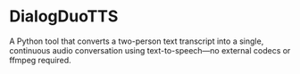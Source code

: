 # DialogDuoTTS
A Python tool that converts a two-person text transcript into a single, continuous audio conversation using text-to-speech—no external codecs or ffmpeg required.
